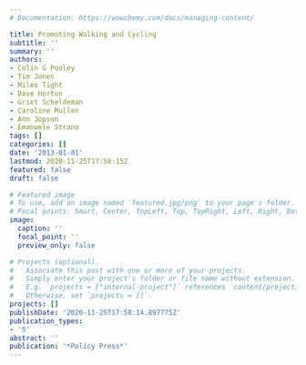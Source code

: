 ```yaml
---
# Documentation: https://wowchemy.com/docs/managing-content/

title: Promoting Walking and Cycling
subtitle: ''
summary: ''
authors:
- Colin G Pooley
- Tim Jones
- Miles Tight
- Dave Horton
- Griet Scheldeman
- Caroline Mullen
- Ann Jopson
- Emanuele Strano
tags: []
categories: []
date: '2013-01-01'
lastmod: 2020-11-25T17:58:15Z
featured: false
draft: false

# Featured image
# To use, add an image named `featured.jpg/png` to your page's folder.
# Focal points: Smart, Center, TopLeft, Top, TopRight, Left, Right, BottomLeft, Bottom, BottomRight.
image:
  caption: ''
  focal_point: ''
  preview_only: false

# Projects (optional).
#   Associate this post with one or more of your projects.
#   Simply enter your project's folder or file name without extension.
#   E.g. `projects = ["internal-project"]` references `content/project/deep-learning/index.md`.
#   Otherwise, set `projects = []`.
projects: []
publishDate: '2020-11-25T17:58:14.897775Z'
publication_types:
- '5'
abstract: ''
publication: '*Policy Press*'
---
```

